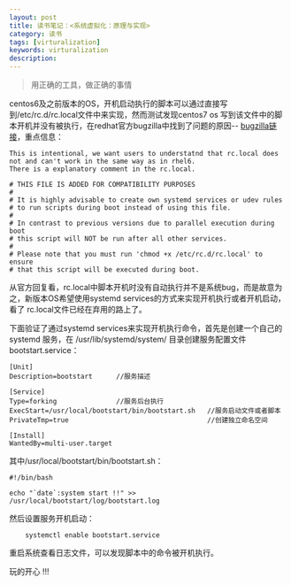 ```yaml
---
layout: post
title: 读书笔记：<系统虚拟化：原理与实现>
category: 读书
tags: [virturalization]
keywords: virturalization
description: 
---
```


> 用正确的工具，做正确的事情

centos6及之前版本的OS，开机启动执行的脚本可以通过直接写到/etc/rc.d/rc.local文件中来实现，然而测试发现centos7 os 写到该文件中的脚本开机并没有被执行，在redhat官方bugzilla中找到了问题的原因-- [bugzilla链接](https://bugzilla.redhat.com/show_bug.cgi?id=1178488)，重点信息：

	This is intentional, we want users to understatnd that rc.local does not and can't work in the same way as in rhel6.
	There is a explanatory comment in the rc.local.
	
	# THIS FILE IS ADDED FOR COMPATIBILITY PURPOSES
	#
	# It is highly advisable to create own systemd services or udev rules
	# to run scripts during boot instead of using this file.
	#
	# In contrast to previous versions due to parallel execution during boot
	# this script will NOT be run after all other services.
	#
	# Please note that you must run 'chmod +x /etc/rc.d/rc.local' to ensure
	# that this script will be executed during boot.

从官方回复看，rc.local中脚本开机时没有自动执行并不是系统bug，而是故意为之，新版本OS希望使用systemd services的方式来实现开机执行或者开机启动，看了 rc.local文件已经在弃用的路上了。

下面验证了通过systemd services来实现开机执行命令，首先是创建一个自己的systemd 服务，在
/usr/lib/systemd/system/ 目录创建服务配置文件bootstart.service：

	[Unit]
	Description=bootstart      //服务描述
	
	[Service]
	Type=forking               //服务后台执行
	ExecStart=/usr/local/bootstart/bin/bootstart.sh   //服务启动文件或者脚本
	PrivateTmp=true                                   //创建独立命名空间
	
	[Install]
	WantedBy=multi-user.target                      

其中/usr/local/bootstart/bin/bootstart.sh：
	
	#!/bin/bash
	
	echo "`date`:system start !!" >> /usr/local/bootstart/log/bootstart.log
	
然后设置服务开机启动：

		systemctl enable bootstart.service

重启系统查看日志文件，可以发现脚本中的命令被开机执行。





玩的开心 !!!
